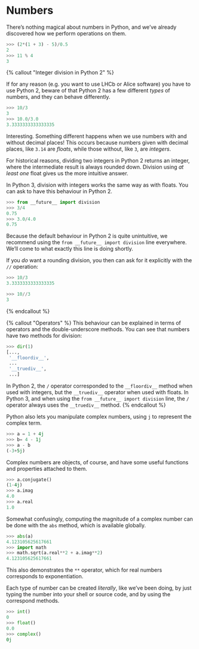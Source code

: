 # Numbers

There’s nothing magical about numbers in Python, and we’ve already discovered 
how we perform operations on them.

```python
>>> (2*(1 + 3) - 5)/0.5
2
>>> 11 % 4
3
```


{% callout "Integer division in Python 2" %}

If for any reason (e.g. you want to use LHCb or Alice software) you have to use Python 2, 
beware of that Python 2 has a few different _types_ of numbers, and they can 
behave differently.

```python
>>> 10/3
3
>>> 10.0/3.0
3.3333333333333335
```

Interesting. Something different happens when we use numbers with and without 
decimal places! This occurs because numbers given with decimal places, like 
`3.14`  are _floats_, while those without, like `3`, are _integers_.

For historical reasons, dividing two integers in Python 2 returns an integer, 
where the intermediate result is always rounded down. Division using _at least 
one_ float gives us the more intuitive answer.

In Python 3, division with integers works the same way as with floats. You can 
ask to have this behaviour in Python 2.

```python
>>> from __future__ import division
>>> 3/4
0.75
>>> 3.0/4.0
0.75
```

Because the default behaviour in Python 2 is quite unintuitive, we recommend 
using the `from __future__ import division` line everywhere. We’ll come to what exactly this 
line is doing shortly.

If you _do_ want a rounding division, you then can ask for it explicitly with 
the `//` operation:

```python
>>> 10/3
3.3333333333333335

>>> 10//3
3
```
{% endcallout %}

{% callout "Operators" %}
This behaviour can be explained in terms of operators and the double-underscore 
methods. You can see that numbers have two methods for division:

```python
>>> dir(1)
[...,
 '__floordiv__',
 ...
 '__truediv__',
 ...]
```

In Python 2, the `/` operator corresponded to the `__floordiv__` method when 
used with integers, but the `__truediv__` operator when used with floats. In 
Python 3, and when using the `from __future__ import division` line, the `/` 
operator always uses the `__truediv__` method.
{% endcallout %}

Python also lets you manipulate complex numbers, using `j` to represent the 
complex term.

```python
>>> a = 1 + 4j
>>> b= 4 - 1j
>>> a - b
(-3+5j)
```

Complex numbers are objects, of course, and have some useful functions and 
properties attached to them.

```python
>>> a.conjugate()
(1-4j)
>>> a.imag
4.0
>>> a.real
1.0
```

Somewhat confusingly, computing the magnitude of a complex number can be done 
with the `abs` method, which is available globally.

```python
>>> abs(a)
4.123105625617661
>>> import math
>>> math.sqrt(a.real**2 + a.imag**2)
4.123105625617661
```

This also demonstrates the `**` operator, which for real numbers corresponds to 
exponentiation.

Each type of number can be created _literally_, like we’ve been doing, by just 
typing the number into your shell or source code, and by using the correspond 
methods.

```python
>>> int()
0
>>> float()
0.0
>>> complex()
0j
```
